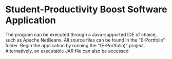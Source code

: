# Student-Productivity Boost Software Application
The program can be executed through a Java-supported IDE of choice, such as Apache NetBeans. All source files can be found in the "E-Portfolio" folder. Begin the application by running the "(E-Portfolio)" project. Alternatively, an executable JAR file can also be accessed
